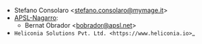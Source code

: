 - Stefano Consolaro \<<stefano.consolaro@mymage.it>\>
- [APSL-Nagarro](<https://apsl.tech>):
  - Bernat Obrador \<<bobrador@apsl.net>\>
- `Heliconia Solutions Pvt. Ltd. <https://www.heliconia.io>`_
